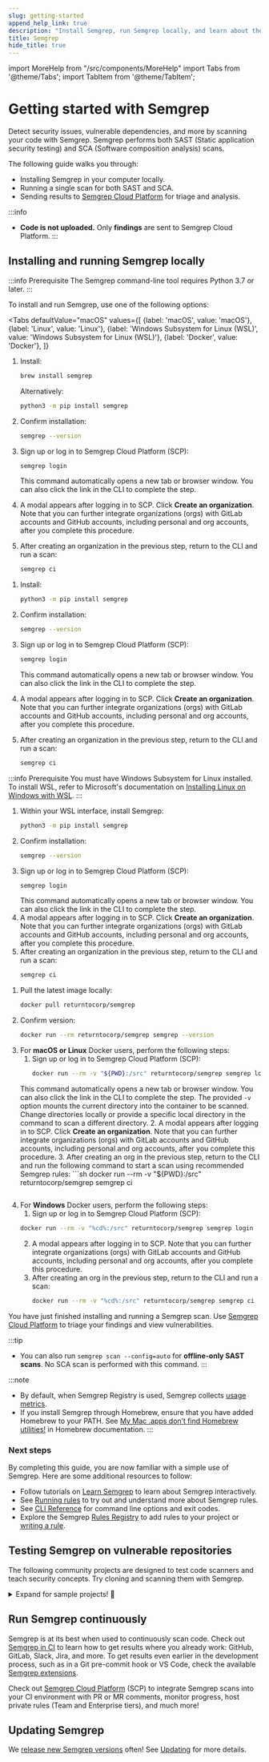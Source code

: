 ```yaml
---
slug: getting-started
append_help_link: true
description: "Install Semgrep, run Semgrep locally, and learn about the benefits of running Semgrep in CI (continuous integration)."
title: Semgrep
hide_title: true
---
```


import MoreHelp from "/src/components/MoreHelp"
import Tabs from '@theme/Tabs';
import TabItem from '@theme/TabItem';

# Getting started with Semgrep

Detect security issues, vulnerable dependencies, and more by scanning your code with Semgrep. Semgrep performs both SAST (Static application security testing) and SCA (Software composition analysis) scans.

The following guide walks you through:
* Installing Semgrep in your computer locally.
* Running a single scan for both SAST and SCA.
* Sending results to [Semgrep Cloud Platform](/semgrep-cloud-platform/getting-started) for triage and analysis.

:::info
* **Code is not uploaded.** Only **findings** are sent to Semgrep Cloud Platform. 
:::

## Installing and running Semgrep locally

<!-- Commenting out for the interim
Install and run the [Semgrep command-line interface](https://github.com/returntocorp/semgrep/) (CLI) to scan your code locally. Semgrep OSS Engine runs offline on uncompiled code. **No code leaves your computer**.
-->

:::info Prerequisite
The Semgrep command-line tool requires Python 3.7 or later.
:::

To install and run Semgrep, use one of the following options:

<Tabs
    defaultValue="macOS"
    values={[
    {label: 'macOS', value: 'macOS'},
    {label: 'Linux', value: 'Linux'},
    {label: 'Windows Subsystem for Linux (WSL)', value: 'Windows Subsystem for Linux (WSL)'},
    {label: 'Docker', value: 'Docker'},
    ]}
>

<TabItem value='macOS'>

  1. Install:
      ```bash
      brew install semgrep
      ```

      Alternatively:

      ```bash
      python3 -m pip install semgrep
      ```

  2. Confirm installation:
      ```sh
      semgrep --version
      ```
  3. Sign up or log in to Semgrep Cloud Platform (SCP):
      ```sh
      semgrep login
      ```
      This command automatically opens a new tab or browser window. You can also click the link in the CLI to complete the step.
  4. A modal appears after logging in to SCP. Click **Create an organization**. Note that you can further integrate organizations (orgs) with GitLab accounts and GitHub accounts, including personal and org accounts, after you complete this procedure.
  5. After creating an organization in the previous step, return to the CLI and run a scan:
      ```sh
     semgrep ci
      ```
  
</TabItem>

<TabItem value='Linux'>

  1. Install:
      ```bash
      python3 -m pip install semgrep
      ```

  2. Confirm installation:
      ```sh
      semgrep --version
      ```
  3. Sign up or log in to Semgrep Cloud Platform (SCP):
      ```sh
      semgrep login
      ```
      This command automatically opens a new tab or browser window. You can also click the link in the CLI to complete the step.
  4. A modal appears after logging in to SCP. Click **Create an organization**. Note that you can further integrate organizations (orgs) with GitLab accounts and GitHub accounts, including personal and org accounts, after you complete this procedure.
  5. After creating an organization in the previous step, return to the CLI and run a scan: 
      ```sh
     semgrep ci
      ```

</TabItem>

<TabItem value='Windows Subsystem for Linux (WSL)'>

:::info Prerequisite
You must have Windows Subsystem for Linux installed. To install WSL, refer to Microsoft's documentation on [Installing Linux on Windows with WSL](https://learn.microsoft.com/en-us/windows/wsl/install).
:::

  1. Within your WSL interface, install Semgrep:
      ```bash
      python3 -m pip install semgrep
      ```
  2. Confirm installation:
      ```sh
      semgrep --version
      ```
  3. Sign up or log in to Semgrep Cloud Platform (SCP):
      ```sh
      semgrep login
      ```
      This command automatically opens a new tab or browser window. You can also click the link in the CLI to complete the step.
  4. A modal appears after logging in to SCP. Click **Create an organization**. Note that you can further integrate organizations (orgs) with GitLab accounts and GitHub accounts, including personal and org accounts, after you complete this procedure.
  5. After creating an organization in the previous step, return to the CLI and run a scan:
      ```sh
     semgrep ci
      ```

</TabItem>

<TabItem value='Docker'>

  1. Pull the latest image locally:
     ```sh
     docker pull returntocorp/semgrep
     ```
  2. Confirm version:
      ```sh
      docker run --rm returntocorp/semgrep semgrep --version
      ```
  3. For **macOS or Linux** Docker users, perform the following steps:
     1. Sign up or log in to Semgrep Cloud Platform (SCP):
         ```sh
        docker run --rm -v "${PWD}:/src" returntocorp/semgrep semgrep login
         ```
      This command automatically opens a new tab or browser window. You can also click the link in the CLI to complete the step.
       The provided `-v` option mounts the current directory into the container to be scanned. Change directories locally or provide a specific local directory in the command to scan a different directory.
     2. A modal appears after logging in to SCP. Click **Create an organization**. Note that you can further integrate organizations (orgs) with GitLab accounts and GitHub accounts, including personal and org accounts, after you complete this procedure.
     3. After creating an org in the previous step, return to the CLI and run the following command to start a scan using recommended Semgrep rules: 
         ```sh
        docker run --rm -v "${PWD}:/src" returntocorp/semgrep semgrep ci
       ```
  4. For **Windows** Docker users, perform the following steps: 
     1. Sign up or log in to Semgrep Cloud Platform (SCP):
       ```bash
       docker run --rm -v "%cd%:/src" returntocorp/semgrep semgrep login
       ```
     2. A modal appears after logging in to SCP. Note that you can further integrate organizations (orgs) with GitLab accounts and GitHub accounts, including personal and org accounts, after you complete this procedure.
     3. After creating an org in the previous step, return to the CLI and run a scan: 
        ```bash
        docker run --rm -v "%cd%:/src" returntocorp/semgrep semgrep ci
        ```

</TabItem>

</Tabs>

You have just finished installing and running a Semgrep scan. Use [Semgrep Cloud Platform](/semgrep-cloud-platform/getting-started) to triage your findings and view vulnerabilities.

:::tip 
* You can also run `semgrep scan --config=auto` for **offline-only SAST scans**. No SCA scan is performed with this command. 
:::

:::note
- By default, when Semgrep Registry is used, Semgrep collects [usage metrics](./metrics.md).
- If you install Semgrep through Homebrew, ensure that you have added Homebrew to your PATH. See [My Mac .apps don’t find Homebrew utilities!](https://docs.brew.sh/FAQ#my-mac-apps-dont-find-homebrew-utilities) in Homebrew documentation.
:::

### Next steps

By completing this guide, you are now familiar with a simple use of Semgrep. Here are some additional resources to follow:

- Follow tutorials on [Learn Semgrep](https://semgrep.dev/learn/) to learn about Semgrep interactively.
- See [Running rules](./running-rules.md) to try out and understand more about Semgrep rules.
- See [CLI Reference](./cli-reference.md) for command line options and exit codes.
- Explore the Semgrep [Rules Registry](https://semgrep.dev/explore) to add rules to your project or [writing a rule](./writing-rules/overview.md).

## Testing Semgrep on vulnerable repositories

The following community projects are designed to test code scanners and teach security concepts. Try cloning and scanning them with Semgrep.

<details><summary>Expand for sample projects! 🎉</summary>
<p>

```sh
# juice-shop, a vulnerable Node.js + Express app:
git clone https://github.com/bkimminich/juice-shop
cd juice-shop
semgrep --config=auto

# Or if you don't have Semgrep installed, replace the semgrep command with:
docker run --rm -v "$(pwd)/juice-shop:/src" returntocorp/semgrep semgrep --config p/security-audit /src

# Try railsgoat, a vulnerable Ruby on Rails app:
git clone https://github.com/OWASP/railsgoat
cd railsgoat
semgrep --config=auto

# govwa, a vulnerable Go app:
git clone https://github.com/0c34/govwa
cd govwa
semgrep --config=auto 

# Vulnerable-Flask-App, vulnerable Python + Flask:
git clone https://github.com/we45/Vulnerable-Flask-App
cd Vulnerable-Flask-App
semgrep --config=auto 

# WebGoat, a vulnerable Java + Spring app:
git clone https://github.com/WebGoat/WebGoat
cd WebGoat
semgrep --config=auto 
```

</p>
</details>

## Run Semgrep continuously

Semgrep is at its best when used to continuously scan code. Check out [Semgrep in CI](semgrep-ci/overview.md/) to learn how to get results where you already work: GitHub, GitLab, Slack, Jira, and more. To get results even earlier in the development process, such as in a Git pre-commit hook or VS Code, check the available [Semgrep extensions](/extensions/overview/).

Check out [Semgrep Cloud Platform](https://semgrep.dev/manage) (SCP) to integrate Semgrep scans into your CI environment with PR or MR comments, monitor progress, host private rules (Team and Enterprise tiers), and much more! 

## Updating Semgrep

We [release new Semgrep versions](https://github.com/returntocorp/semgrep/releases) often! See [Updating](./upgrading.md) for more details.

<MoreHelp />
